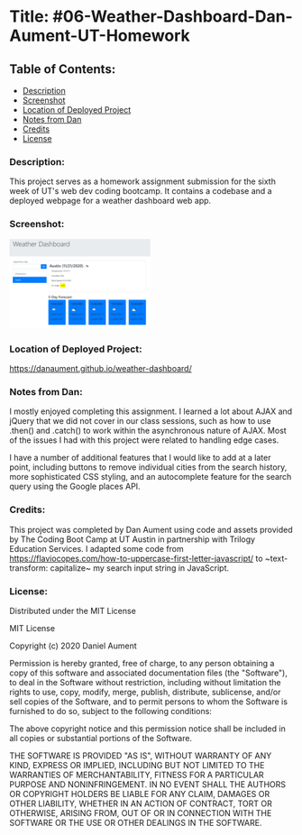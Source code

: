 # Title: #06-Weather-Dashboard-Dan-Aument-UT-Homework

## Table of Contents:
* [Description](#Description)
* [Screenshot](#Screenshot)
* [Location of Deployed Project](#Location)
* [Notes from Dan](#Notes)
* [Credits](#Credits)
* [License](#License)

### <a name="Description">Description:</a>
This project serves as a homework assignment submission for the sixth week of UT's web dev coding bootcamp.  It contains a codebase and a deployed webpage for a weather dashboard web app.

### <a name="Screenshot">Screenshot: </a>
<img src="./Assets/Images/weatherdashboardscreenshot.png" width="250x" />

### <a name="Location">Location of Deployed Project:</a>
https://danaument.github.io/weather-dashboard/

### <a name="Notes">Notes from Dan:  </a>

I mostly enjoyed completing this assignment.  I learned a lot about AJAX and jQuery that we did not cover in our class sessions, such as how to use .then() and .catch() to work within the asynchronous nature of AJAX.  Most of the issues I had with this project were related to handling edge cases.  

I have a number of additional features that I would like to add at a later point, including buttons to remove individual cities from the search history, more sophisticated CSS styling, and an autocomplete feature for the search query using the Google places API.  

### <a name="Credits">Credits: </a>
This project was completed by Dan Aument using code and assets provided by The Coding Boot Camp at UT Austin in partnership with Trilogy Education Services. I adapted some code from https://flaviocopes.com/how-to-uppercase-first-letter-javascript/ to ~text-transform: capitalize~ my search input string in JavaScript.

### <a name="License">License: </a>

Distributed under the MIT License

MIT License

Copyright (c) 2020 Daniel Aument

Permission is hereby granted, free of charge, to any person obtaining a copy
of this software and associated documentation files (the "Software"), to deal
in the Software without restriction, including without limitation the rights
to use, copy, modify, merge, publish, distribute, sublicense, and/or sell
copies of the Software, and to permit persons to whom the Software is
furnished to do so, subject to the following conditions:

The above copyright notice and this permission notice shall be included in all
copies or substantial portions of the Software.

THE SOFTWARE IS PROVIDED "AS IS", WITHOUT WARRANTY OF ANY KIND, EXPRESS OR
IMPLIED, INCLUDING BUT NOT LIMITED TO THE WARRANTIES OF MERCHANTABILITY,
FITNESS FOR A PARTICULAR PURPOSE AND NONINFRINGEMENT. IN NO EVENT SHALL THE
AUTHORS OR COPYRIGHT HOLDERS BE LIABLE FOR ANY CLAIM, DAMAGES OR OTHER
LIABILITY, WHETHER IN AN ACTION OF CONTRACT, TORT OR OTHERWISE, ARISING FROM,
OUT OF OR IN CONNECTION WITH THE SOFTWARE OR THE USE OR OTHER DEALINGS IN THE
SOFTWARE.